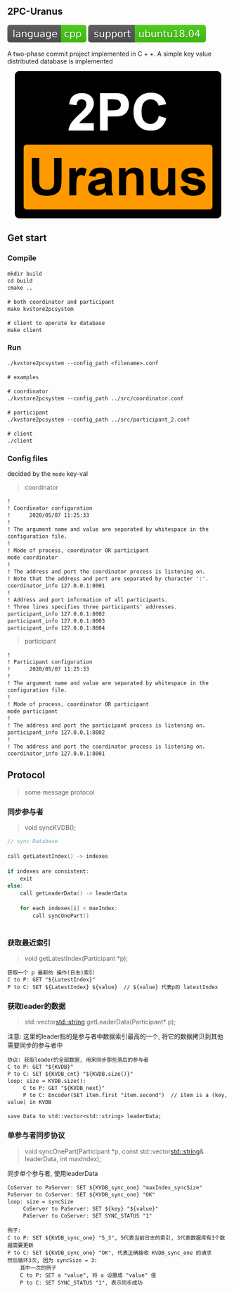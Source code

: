## 2PC-Uranus



![](assets/cpp.svg) ![](assets/support.svg)

A two-phase commit project implemented in C + +. A simple key value distributed database is implemented



<center> <img src="assets/logo.png" alt="some_text"> </center>







## Get start



### Compile

```
mkdir build
cd build
cmake ..

# both coordinator and participant
make kvstore2pcsystem 

# client to operate kv database
make client
```

### Run

```
./kvstore2pcsystem --config_path <filename>.conf

# examples

# coordinator
./kvstore2pcsystem --config_path ../src/coordinator.conf

# participant
./kvstore2pcsystem --config_path ../src/participant_2.conf

# client
./client
```

### Config files

decided by the `mode` key-val

> coordinator

```
!
! Coordinator configuration
!      2020/05/07 11:25:33
!
! The argument name and value are separated by whitespace in the configuration file.
!
! Mode of process, coordinator OR participant
mode coordinator
!
! The address and port the coordinator process is listening on.
! Note that the address and port are separated by character ':'.
coordinator_info 127.0.0.1:8001
!
! Address and port information of all participants.
! Three lines specifies three participants' addresses.
participant_info 127.0.0.1:8002
participant_info 127.0.0.1:8003
participant_info 127.0.0.1:8004
```

> participant

```
!
! Participant configuration
!      2020/05/07 11:25:33
!
! The argument name and value are separated by whitespace in the configuration file.
!
! Mode of process, coordinator OR participant
mode participant
!
! The address and port the participant process is listening on.
participant_info 127.0.0.1:8002
!
! The address and port the coordinator process is listening on.
coordinator_info 127.0.0.1:8001
```





## Protocol

> some message protocol

### 同步参与者

> void syncKVDB();

```cpp
// sync Database

call getLatestIndex() -> indexes

if indexes are consistent:
	exit
else:
	call getLeaderData() -> leaderData
	
	for each indexes[i] < maxIndex:
		call syncOnePart()
		
```





### 获取最近索引

> void getLatestIndex(Participant *p);

```
获取一个 p 最新的 操作(日志)索引
C to P: GET "${LatestIndex}"
P to C: SET ${LatestIndex} ${value}  // ${value} 代表p的 latestIndex
```



### 获取leader的数据

> std::vector<std::string> getLeaderData(Participant* p);

注意: 这里的leader指的是参与者中数据索引最高的一个, 将它的数据拷贝到其他需要同步的参与者中

```
协议: 获取leader的全部数据, 用来同步那些落后的参与者
C to P: GET "${KVDB}"
P to C: SET ${KVDB_cnt} "${KVDB.size()}"
loop: size = KVDB.size():
     C to P: GET "${KVDB_next}"
     P to C: Encoder(SET item.first "item.second")  // item is a (key, value) in KVDB

save Data to std::vector<std::string> leaderData;

```



### 单参与者同步协议

> void syncOnePart(Participant *p, const std::vector<std::string>& leaderData, int maxIndex);

同步单个参与者, 使用leaderData

```
CoServer to PaServer: SET ${KVDB_sync_one} "maxIndex_syncSize"
PaServer to CoServer: SET ${KVDB_sync_one} "OK"
loop: size = syncSize
     CoServer to PaServer: SET ${key} "${value}"
     PaServer to CoServer: SET SYNC_STATUS "1"
     
例子:
C to P: SET ${KVDB_sync_one} "5_3", 5代表当前日志的索引, 3代表数据库有3个数据需要更新
P to C: SET ${KVDB_sync_one} "OK", 代表正确接收 KVDB_sync_one 的请求
然后循环3次, 因为 syncSize = 3:
	其中一次的例子
    C to P: SET a "value", 将 a 设置成 "value" 值
    P to C: SET SYNC_STATUS "1", 表示同步成功
```

